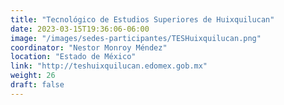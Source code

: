 ```yaml
---
title: "Tecnológico de Estudios Superiores de Huixquilucan"
date: 2023-03-15T19:36:06-06:00
image: "/images/sedes-participantes/TESHuixquilucan.png"
coordinator: "Nestor Monroy Méndez" 
location: "Estado de México"
link: "http://teshuixquilucan.edomex.gob.mx"
weight: 26
draft: false
---
```


